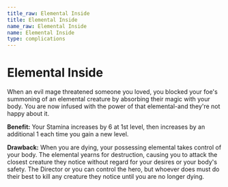 ```yaml
---
title_raw: Elemental Inside
title: Elemental Inside
name_raw: Elemental Inside
name: Elemental Inside
type: complications
---
```


# Elemental Inside

When an evil mage threatened someone you loved, you blocked your foe's summoning of an elemental creature by absorbing their magic with your body. You are now infused with the power of that elemental-and they're not happy about it.

**Benefit:** Your Stamina increases by 6 at 1st level, then increases by an additional 1 each time you gain a new level.

**Drawback:** When you are dying, your possessing elemental takes control of your body. The elemental yearns for destruction, causing you to attack the closest creature they notice without regard for your desires or your body's safety. The Director or you can control the hero, but whoever does must do their best to kill any creature they notice until you are no longer dying.
